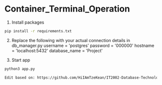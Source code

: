 # Container_Terminal_Operation

1. Install packages
  ```sh
  pip install -r requirements.txt
  ```
2. Replace the following with your actual connection details in db_manager.py
username = 'postgres'
password = '000000'
hostname = 'localhost:5432'
database_name = 'Project'

3. Start app
  ```sh
  python3 app.py

Edit based on: https://github.com/HiIAmTzeKean/IT2002-Database-Technology-and-Management